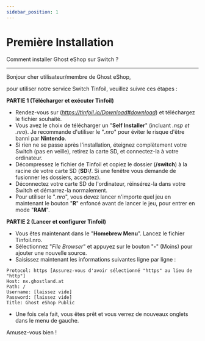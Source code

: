 ```yaml
---
sidebar_position: 1
---
```


# Première Installation
Comment installer Ghost eShop sur Switch ?

---

Bonjour cher utilisateur/membre de Ghost eShop,

pour utiliser notre service Switch Tinfoil, veuillez suivre ces étapes :

__**PARTIE 1 (Télécharger et exécuter Tinfoil)**__
- Rendez-vous sur (_*https://tinfoil.io/Download#download*_) et téléchargez le fichier souhaité.
- Vous avez le choix de télécharger un "**Self Installer**" (incluant *.nsp et .nro*). Je recommande d'utiliser le "*.nro*" pour éviter le risque d'être banni par __**Nintendo**__.
- Si rien ne se passe après l'installation, éteignez complètement votre Switch (pas en veille), retirez la carte SD, et connectez-la à votre ordinateur.
- Décompressez le fichier de Tinfoil et copiez le dossier (**/switch**) à la racine de votre carte SD (**SD:/**. Si une fenêtre vous demande de fusionner les dossiers, acceptez).
- Déconnectez votre carte SD de l'ordinateur, réinsérez-la dans votre Switch et démarrez-la normalement.
- Pour utiliser le "*.nro*", vous devez lancer n'importe quel jeu en maintenant le bouton "**R**" enfoncé avant de lancer le jeu, pour entrer en mode "**RAM**".

__**PARTIE 2 (Lancer et configurer Tinfoil)**__
- Vous êtes maintenant dans le "**Homebrew Menu**". Lancez le fichier Tinfoil.nro.
- Sélectionnez "*File Browser*" et appuyez sur le bouton "**-**" (Moins) pour ajouter une nouvelle source.
- Saisissez maintenant les informations suivantes ligne par ligne :

```
Protocol: https [Assurez-vous d'avoir sélectionné "https" au lieu de "http"]
Host: nx.ghostland.at
Path: /
Username: [laissez vide]
Password: [laissez vide]
Title: Ghost eShop Public
```

- Une fois cela fait, vous êtes prêt et vous verrez de nouveaux onglets dans le menu de gauche.

Amusez-vous bien !